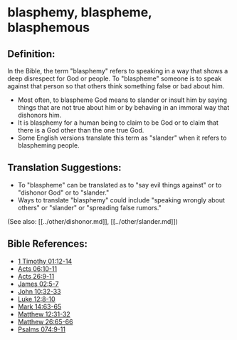 # blasphemy, blaspheme, blasphemous #

## Definition: ##

In the Bible, the term "blasphemy" refers to speaking in a way that shows a deep disrespect for God or people. To "blaspheme" someone is to speak against that person so that others think something false or bad about him.

* Most often, to blaspheme God means to slander or insult him by saying things that are not true about him or by behaving in an immoral way that dishonors him.
* It is blasphemy for a human being to claim to be God or to claim that there is a God other than the one true God.
* Some English versions translate this term as "slander" when it refers to blaspheming people.

## Translation Suggestions: ##

* To "blaspheme" can be translated as to "say evil things against" or to "dishonor God" or to "slander."
* Ways to translate "blasphemy" could include "speaking wrongly about others" or "slander" or "spreading false rumors."

(See also: [[../other/dishonor.md]], [[../other/slander.md]])

## Bible References: ##

* [1 Timothy 01:12-14](en/tn/1ti/help/01/12)
* [Acts 06:10-11](en/tn/act/help/06/10)
* [Acts 26:9-11](en/tn/act/help/26/09)
* [James 02:5-7](en/tn/jas/help/02/05)
* [John 10:32-33](en/tn/jhn/help/10/32)
* [Luke 12:8-10](en/tn/luk/help/12/08)
* [Mark 14:63-65](en/tn/mrk/help/14/63)
* [Matthew 12:31-32](en/tn/mat/help/12/31)
* [Matthew 26:65-66](en/tn/mat/help/26/65)
* [Psalms 074:9-11](en/tn/psa/help/74/09)